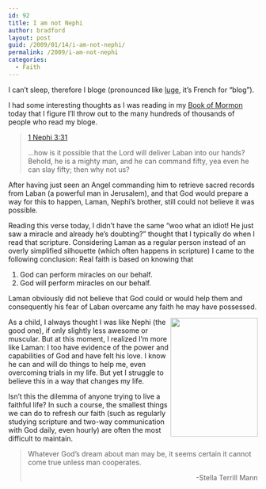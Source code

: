 ```yaml
---
id: 92
title: I am not Nephi
author: bradford
layout: post
guid: /2009/01/14/i-am-not-nephi/
permalink: /2009/i-am-not-nephi
categories:
  - Faith
---
```

I can’t sleep, therefore I bloge (pronounced like <a href="http://en.wikipedia.org/wiki/Luge" target="_blank">luge</a>, it’s French for “blog”).

I had some interesting thoughts as I was reading in my <a href="http://scriptures.lds.org/en/bm/contents" target="_blank">Book of Mormon</a> today that I figure I’ll throw out to the many hundreds of thousands of people who read my bloge.

> <a href="http://scriptures.lds.org/en/1_ne/3/31#31" target="_blank">1 Nephi 3:31</a>
> 
> …how is it possible that the Lord will deliver Laban into our hands? Behold, he is a mighty man, and he can command fifty, yea even he can slay fifty; then why not us?

<!--more-->

After having just seen an Angel commanding him to retrieve sacred records from Laban (a powerful man in Jerusalem), and that God would prepare a way for this to happen, Laman, Nephi’s brother, still could not believe it was possible.

Reading this verse today, I didn’t have the same “woo what an idiot! He just saw a miracle and already he’s doubting?” thought that I typically do when I read that scripture. Considering Laman as a regular person instead of an overly simplified silhouette (which often happens in scripture) I came to the following conclusion: Real faith is based on knowing that

  1. God can perform miracles on our behalf.
  2. God will perform miracles on our behalf.

Laman obviously did not believe that God could or would help them and consequently his fear of Laban overcame any faith he may have possessed.

<a href="http://i138.photobucket.com/albums/q258/ParshallAE/FribergArnold-YoungNephiSubduesHisR.jpg" target="_blank"><img style="display: inline; margin-left: 0; margin-right: 0;" src="http://i138.photobucket.com/albums/q258/ParshallAE/FribergArnold-YoungNephiSubduesHisR.jpg" alt="" width="176" height="240" align="right" /></a> As a child, I always thought I was like Nephi (the good one), if only slightly less awesome or muscular. But at this moment, I realized I’m more like Laman: I too have evidence of the power and capabilities of God and have felt his love. I know he can and will do things to help me, even overcoming trials in my life. But yet I struggle to believe this in a way that changes my life.

Isn’t this the dilemma of anyone trying to live a faithful life? In such a course, the smallest things we can do to refresh our faith (such as regularly studying scripture and two-way communication with God daily, even hourly) are often the most difficult to maintain.

> <p style="text-align: left;">
>   Whatever God&#8217;s dream about man may be, it seems certain it cannot come true unless man cooperates.
> </p>
> 
> <p style="text-align: right;">
>   -Stella Terrill Mann
> </p>